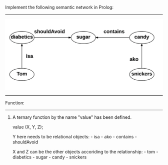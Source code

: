 Implement the following semantic network in Prolog:

---------------------------------------------------------

[![Semantic Network](https://github.com/citizen-kane/Artificial-Intelligence-Projects/blob/master/Semantic%20Network%20Mapping/SemanticNetwork.png)](#features)

---------------------------------------------------------

Function:

---------
1. A ternary function by the name "value" has been defined.

	value (X, Y, Z);

	Y here needs to be relational objects:
			- isa
			- ako
			- contains
			- shouldAvoid

	X and Z can be the other objects accoriding to the relationship:
			- tom
			- diabetics
			- sugar
			- candy
			- snickers
